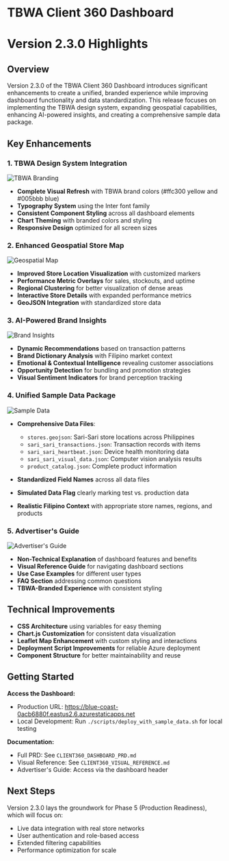# TBWA Client 360 Dashboard
# Version 2.3.0 Highlights

## Overview

Version 2.3.0 of the TBWA Client 360 Dashboard introduces significant enhancements to create a unified, branded experience while improving dashboard functionality and data standardization. This release focuses on implementing the TBWA design system, expanding geospatial capabilities, enhancing AI-powered insights, and creating a comprehensive sample data package.

## Key Enhancements

### 1. TBWA Design System Integration
![TBWA Branding](https://blue-coast-0acb6880f.eastus2.6.azurestaticapps.net/screenshots/tbwa_branding.png)

- **Complete Visual Refresh** with TBWA brand colors (#ffc300 yellow and #005bbb blue)
- **Typography System** using the Inter font family
- **Consistent Component Styling** across all dashboard elements
- **Chart Theming** with branded colors and styling
- **Responsive Design** optimized for all screen sizes

### 2. Enhanced Geospatial Store Map
![Geospatial Map](https://blue-coast-0acb6880f.eastus2.6.azurestaticapps.net/screenshots/enhanced_map.png)

- **Improved Store Location Visualization** with customized markers
- **Performance Metric Overlays** for sales, stockouts, and uptime
- **Regional Clustering** for better visualization of dense areas
- **Interactive Store Details** with expanded performance metrics
- **GeoJSON Integration** with standardized store data

### 3. AI-Powered Brand Insights
![Brand Insights](https://blue-coast-0acb6880f.eastus2.6.azurestaticapps.net/screenshots/enhanced_insights.png)

- **Dynamic Recommendations** based on transaction patterns
- **Brand Dictionary Analysis** with Filipino market context
- **Emotional & Contextual Intelligence** revealing customer associations
- **Opportunity Detection** for bundling and promotion strategies
- **Visual Sentiment Indicators** for brand perception tracking

### 4. Unified Sample Data Package
![Sample Data](https://blue-coast-0acb6880f.eastus2.6.azurestaticapps.net/screenshots/sample_data.png)

- **Comprehensive Data Files**:
  - `stores.geojson`: Sari-Sari store locations across Philippines
  - `sari_sari_transactions.json`: Transaction records with items
  - `sari_sari_heartbeat.json`: Device health monitoring data
  - `sari_sari_visual_data.json`: Computer vision analysis results
  - `product_catalog.json`: Complete product information
  
- **Standardized Field Names** across all data files
- **Simulated Data Flag** clearly marking test vs. production data
- **Realistic Filipino Context** with appropriate store names, regions, and products

### 5. Advertiser's Guide
![Advertiser's Guide](https://blue-coast-0acb6880f.eastus2.6.azurestaticapps.net/screenshots/guide_highlight.png)

- **Non-Technical Explanation** of dashboard features and benefits
- **Visual Reference Guide** for navigating dashboard sections
- **Use Case Examples** for different user types
- **FAQ Section** addressing common questions
- **TBWA-Branded Experience** with consistent styling

## Technical Improvements

- **CSS Architecture** using variables for easy theming
- **Chart.js Customization** for consistent data visualization
- **Leaflet Map Enhancement** with custom styling and interactions
- **Deployment Script Improvements** for reliable Azure deployment
- **Component Structure** for better maintainability and reuse

## Getting Started

**Access the Dashboard:**
- Production URL: https://blue-coast-0acb6880f.eastus2.6.azurestaticapps.net
- Local Development: Run `./scripts/deploy_with_sample_data.sh` for local testing

**Documentation:**
- Full PRD: See `CLIENT360_DASHBOARD_PRD.md`
- Visual Reference: See `CLIENT360_VISUAL_REFERENCE.md`
- Advertiser's Guide: Access via the dashboard header

## Next Steps

Version 2.3.0 lays the groundwork for Phase 5 (Production Readiness), which will focus on:
- Live data integration with real store networks
- User authentication and role-based access
- Extended filtering capabilities
- Performance optimization for scale